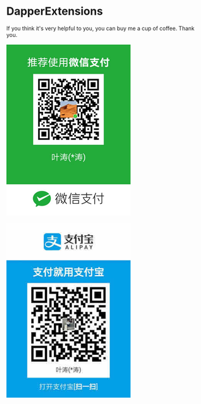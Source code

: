 # DapperExtensions

If you think it's very helpful to you, you can buy me a cup of coffee. Thank you. <br>  
<img src="https://github.com/znyet/img/blob/master/wx.jpg?raw=true" /> <br>  
<img src="https://github.com/znyet/img/blob/master/zfb.jpg?raw=true" />
